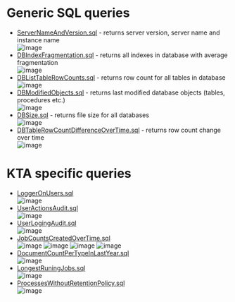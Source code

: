 # Generic SQL queries
- [ServerNameAndVersion.sql](ServerNameAndVersion.sql) - returns server version, server name and instance name <br>
![image](https://user-images.githubusercontent.com/77000568/174812645-4e131bcf-429c-4e5c-801c-1373c7113b1d.png)
- [DBIndexFragmentation.sql](DBIndexFragmentation.sql) - returns all indexes in database with average fragmentation <br>
![image](https://user-images.githubusercontent.com/77000568/174808743-28266a1f-e2bc-45bc-a377-7984bdb21dc6.png)
- [DBListTableRowCounts.sql](DBListTableRowCounts.sql) - returns row count for all tables in database <br>
![image](https://user-images.githubusercontent.com/77000568/174809185-4f1038ba-476d-4af3-bd95-d9de3bcd4b1b.png)
- [DBModifiedObjects.sql](DBModifiedObjects.sql) - returns last modified database objects (tables, procedures etc.) <br>
![image](https://user-images.githubusercontent.com/77000568/174809309-49c2c7ae-b538-49bc-9ea5-d06bece3e332.png)
- [DBSize.sql](DBSize.sql) - returns file size for all databases <br>
![image](https://user-images.githubusercontent.com/77000568/174813247-61687a8f-fd2d-41b0-951c-c30a4fb39df2.png)
- [DBTableRowCountDifferenceOverTime.sql](DBTableRowCountDifferenceOverTime.sql) - returns row count change over time <br>
![image](https://user-images.githubusercontent.com/77000568/174809896-dae14e40-c554-4b39-8a42-49d3b262daea.png)

# KTA specific queries
- [LoggerOnUsers.sql](LoggerOnUsers.sql) <br>
![image](https://user-images.githubusercontent.com/77000568/175234143-d9cea06f-b7ad-473b-a05d-154694b02d25.png)
- [UserActionsAudit.sql](UserActionsAudit.sql) <br>
![image](https://user-images.githubusercontent.com/77000568/175235487-240758e7-4e1e-47e7-bb12-2b0bfc336018.png)
- [UserLogingAudit.sql](UserLogingAudit.sql) <br>
![image](https://user-images.githubusercontent.com/77000568/175235124-9164471d-f46a-4cc1-9d22-4364fe042d9c.png)
- [JobCountsCreatedOverTime.sql](JobCountsCreatedOverTime.sql) <br>
![image](https://user-images.githubusercontent.com/77000568/175232537-e4c38154-c3d6-4091-9c97-559be7254e0e.png)
![image](https://user-images.githubusercontent.com/77000568/175232618-0758f536-3691-45dc-8731-0a54266ccfe1.png)
![image](https://user-images.githubusercontent.com/77000568/175232962-c9425791-8edf-4787-bd47-a5fa3e7e5318.png)
![image](https://user-images.githubusercontent.com/77000568/175233181-5a2fc159-a919-423d-9d49-2c8d15662ba2.png)
- [DocumentCountPerTypeInLastYear.sql](DocumentCountPerTypeInLastYear.sql) <br>
![image](https://user-images.githubusercontent.com/77000568/174810569-5c45fb13-6702-4b31-9443-8d7a3df1dc09.png)
- [LongestRuningJobs.sql](LongestRuningJobs.sql) <br>
![image](https://user-images.githubusercontent.com/77000568/174811630-fafd0c10-db40-4d1d-9d11-ac1eef82a95c.png)
- [ProcessesWithoutRetentionPolicy.sql](ProcessesWithoutRetentionPolicy.sql) <br>
![image](https://user-images.githubusercontent.com/77000568/174812163-83c6d9a2-5764-4a2e-ad5d-97d28b48f703.png)
